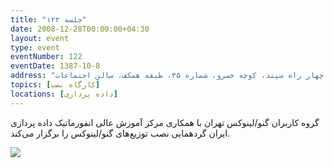 ```yaml
---
title: "جلسه ۱۲۲"
date: 2008-12-28T00:00:00+04:30
layout: event
type: event
eventNumber: 122
eventDate: 1387-10-8
address: "خیابان استاد نجات الهی، نرسیده به چهار راه سپند، کوچه خسرو، شماره ۳۵، طبقه همکف، سالن اجتماعات"
topics: [کارگاه نصب]
locations: [داده پردازی]
---
```

گروه کاربران گنو/لینوکس تهران با همکاری مرکز آموزش عالی انفورماتیک داده پردازی ایران گردهمایی نصب توزیع‌های گنو/لینوکس را برگزار می‌کند.

![](../poster.png)